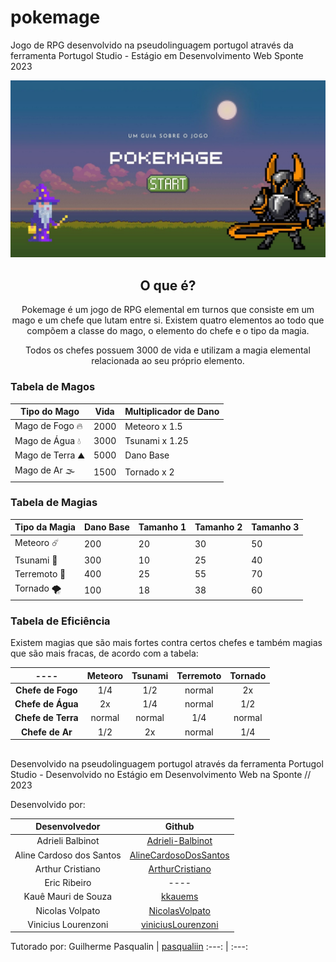 # pokemage
Jogo de RPG desenvolvido na pseudolinguagem portugol através da ferramenta Portugol Studio - Estágio em Desenvolvimento Web Sponte 2023

<img src="capaPokemage.jpeg">
<h2 align="center"> O que é? </h2>
<p align="center">Pokemage é um jogo de RPG elemental em turnos que consiste em um mago e um chefe que lutam entre si. 
Existem quatro elementos ao todo que compõem a classe do mago, o elemento do chefe e o tipo da magia.</p>
<p align="center">Todos os chefes possuem 3000 de vida e utilizam a magia elemental relacionada ao seu próprio elemento.</p>

### Tabela de Magos

Tipo do Mago | Vida | Multiplicador de Dano
---|---|---|
Mago de Fogo 🔥 | 2000 | Meteoro x 1.5
Mago de Água 💧 | 3000 | Tsunami x 1.25
Mago de Terra ⛰️| 5000 | Dano Base
Mago de Ar 🌫| 1500 | Tornado x 2

### Tabela de Magias

Tipo da Magia | Dano Base | Tamanho 1 | Tamanho 2 | Tamanho 3
---- | ---- | ---- | ---- | ---- 
Meteoro ☄️| 200 | 20 | 30 | 50
Tsunami 🌊| 300 | 10 | 25 | 40
Terremoto 🌋| 400 | 25 | 55 | 70
Tornado 🌪️| 100 | 18 | 38 | 60

### Tabela de Eficiência
<p>Existem magias que são mais fortes contra certos chefes e também magias que são mais fracas, de acordo com a tabela: </p>

---- | Meteoro | Tsunami | Terremoto | Tornado
:---: | :---: | :---: | :---: | :---:
**Chefe de Fogo** | 1/4 | 1/2 | normal | 2x
**Chefe de Água** | 2x | 1/4 | normal | 1/2
**Chefe de Terra** | normal | normal | 1/4 | normal
**Chefe de Ar** | 1/2 | 2x | normal | 1/4

<h2></h2>

Desenvolvido na pseudolinguagem portugol através da ferramenta Portugol Studio - Desenvolvido no Estágio em Desenvolvimento Web na Sponte // 2023

Desenvolvido por: 

Desenvolvedor | Github
:---: | :---:
Adrieli Balbinot | [Adrieli-Balbinot](https://github.com/Adrieli-Balbinot)
Aline Cardoso dos Santos | [AlineCardosoDosSantos](https://github.com/AlineCardosoDosSantos)
Arthur Cristiano | [ArthurCristiano](https://github.com/ArthurCristiano)
Eric Ribeiro | ----
Kauê Mauri de Souza | [kkauems](https://github.com/kkauems)
Nicolas Volpato | [NicolasVolpato](https://github.com/NicolasVolpato)
Vinicius Lourenzoni | [viniciusLourenzoni](https://github.com/viniciusLourenzoni)

Tutorado por:
Guilherme Pasqualin | [pasqualiin](https://github.com/pasqualiin)
:---: | :---:
